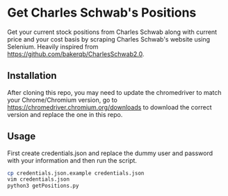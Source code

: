 # Get Charles Schwab's Positions

Get your current stock positions from Charles Schwab along with current price and your cost basis by scraping Charles Schwab's website using Selenium.  Heavily inspired from https://github.com/bakerqb/CharlesSchwab2.0.

## Installation

After cloning this repo, you may need to update the chromedriver to match your Chrome/Chromium version, go to https://chromedriver.chromium.org/downloads to download the correct version and replace the one in this repo.

## Usage

First create credentials.json and replace the dummy user and password with your information and then run the script.

```bash
cp credentials.json.example credentials.json
vim credentials.json
python3 getPositions.py
```

